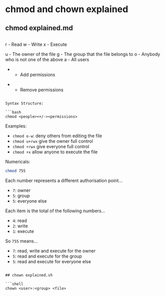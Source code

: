 # chmod and chown explained

## chmod explained.md

```markdown
```
r - Read
w - Write
x - Execute

u - The owner of the file
g - The group that the file belongs to
o - Anybody who is not one of the above
a - All users

+ - Add permissions
- - Remove permissions
```

Syntax Structure:

```bash
chmod <people><+/-><permissions>
```

Examples:

- `chmod o-w`: deny others from editing the file
- `chmod u+rwx` give the owner full control
- `chmod +rwx` give everyone full control
- `chmod +x` allow anyone to execute the file

Numericals:

```bash
chmod 755
```

Each number represents a different authorisation point...

- `7`: owner
- `5`: group
- `5`: everyone else

Each item is the total of the following numbers...

- `4`: read
- `2`: write
- `1`: execute

So `755` means...

- `7`: read, write and execute for the owner
- `5`: read and execute for the group
- `5`: read and execute for everyone else
```

## chown explained.sh

```shell
chown <user>:<group> <file>
```

